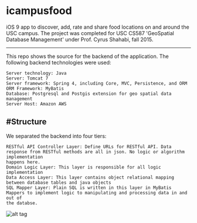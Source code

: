 icampusfood
===========
iOS 9 app to discover, add, rate and share food locations on and around the USC campus. The project was completed for USC CS587 
'GeoSpatial Database Management' under Prof. Cyrus Shahabi, fall 2015. 

----------------------------------------------------------------------------------------------------------------------------------
This repo shows the source for the backend of the application. The following backend technologies were used:
```
Server technology: Java
Server: Tomcat 7 
Server framework: Spring 4, including Core, MVC, Persistence, and ORM
ORM Framework: MyBatis
Database: Postgresql and Postgis extension for geo spatial data management
Server Host: Amazon AWS
```

#Structure
----------------------------------------------------------------------------------------------------------------------------------

We separated the backend into four tiers: 
```
RESTful API Controller Layer: Define URLs for RESTful API. Data response from RESTful methods are all in json. No logic or algorithm implementation
happens here.
Domain Logic Layer: This layer is responsible for all logic implementation
Data Access Layer: This layer contains object relational mapping between database tables and java objects
SQL Mapper Layer: Plain SQL is written in this layer in MyBatis Mappers to implement logic to manipulating and processing data in and out of
the databse.
```
![alt tag](https://github.com/Jlong89/icampusfood.git/imgs/backend_structure.png)




